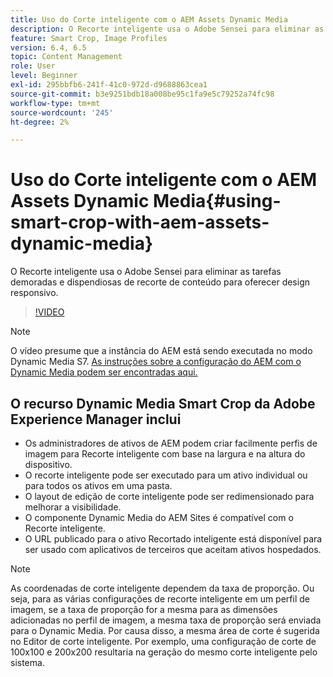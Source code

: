 ```yaml
---
title: Uso do Corte inteligente com o AEM Assets Dynamic Media
description: O Recorte inteligente usa o Adobe Sensei para eliminar as tarefas demoradas e dispendiosas de recorte de conteúdo para oferecer design responsivo.
feature: Smart Crop, Image Profiles
version: 6.4, 6.5
topic: Content Management
role: User
level: Beginner
exl-id: 295bbfb6-241f-41c0-972d-d9688863cea1
source-git-commit: b3e9251bdb18a008be95c1fa9e5c79252a74fc98
workflow-type: tm+mt
source-wordcount: '245'
ht-degree: 2%

---
```


# Uso do Corte inteligente com o AEM Assets Dynamic Media{#using-smart-crop-with-aem-assets-dynamic-media}

O Recorte inteligente usa o Adobe Sensei para eliminar as tarefas demoradas e dispendiosas de recorte de conteúdo para oferecer design responsivo.

>[!VIDEO](https://video.tv.adobe.com/v/21519?quality=12&learn=on)

>[!NOTE]
>
>O vídeo presume que a instância do AEM está sendo executada no modo Dynamic Media S7. [As instruções sobre a configuração do AEM com o Dynamic Media podem ser encontradas aqui.](https://helpx.adobe.com/br/experience-manager/6-3/assets/using/config-dynamic-fp-14410.html)

## O recurso Dynamic Media Smart Crop da Adobe Experience Manager inclui

* Os administradores de ativos de AEM podem criar facilmente perfis de imagem para Recorte inteligente com base na largura e na altura do dispositivo.
* O recorte inteligente pode ser executado para um ativo individual ou para todos os ativos em uma pasta.
* O layout de edição de corte inteligente pode ser redimensionado para melhorar a visibilidade.
* O componente Dynamic Media do AEM Sites é compatível com o Recorte inteligente.
* O URL publicado para o ativo Recortado inteligente está disponível para ser usado com aplicativos de terceiros que aceitam ativos hospedados.

>[!NOTE]
>
>As coordenadas de corte inteligente dependem da taxa de proporção. Ou seja, para as várias configurações de recorte inteligente em um perfil de imagem, se a taxa de proporção for a mesma para as dimensões adicionadas no perfil de imagem, a mesma taxa de proporção será enviada para o Dynamic Media. Por causa disso, a mesma área de corte é sugerida no Editor de corte inteligente. Por exemplo, uma configuração de corte de 100x100 e 200x200 resultaria na geração do mesmo corte inteligente pelo sistema.
